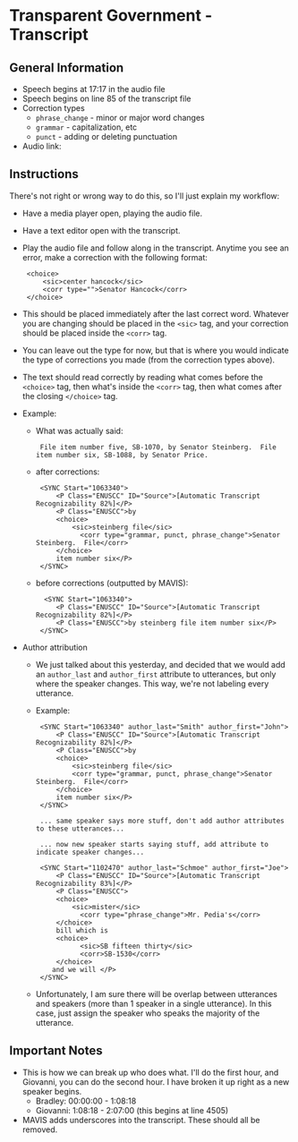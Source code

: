 Transparent Government - Transcript
================================

General Information
-------------------

 * Speech begins at 17:17 in the audio file
 * Speech begins on line 85 of the transcript file
 * Correction types
    * `phrase_change` - minor or major word changes
    * `grammar` - capitalization, etc
    * `punct` - adding or deleting punctuation
 * Audio link: 

Instructions
------------
There's not right or wrong way to do this, so I'll just explain my workflow:

 * Have a media player open, playing the audio file.
 * Have a text editor open with the transcript.
 * Play the audio file and follow along in the transcript.  Anytime you see an error, make a correction with the following format:
 
        <choice>
            <sic>center hancock</sic>
            <corr type="">Senator Hancock</corr>
        </choice>

 * This should be placed immediately after the last correct word.  Whatever you are changing should be placed in the `<sic>` tag, and your correction should be placed inside the `<corr>` tag.
 * You can leave out the type for now, but that is where you would indicate the type of corrections you made (from the correction types above).
 * The text should read correctly by reading what comes before the `<choice>` tag, then what's inside the `<corr>` tag, then what comes after the closing `</choice>` tag.
 
 * Example:
     * What was actually said:
         
            File item number five, SB-1070, by Senator Steinberg.  File item number six, SB-1088, by Senator Price.     

     * after corrections:

            <SYNC Start="1063340">
                <P Class="ENUSCC" ID="Source">[Automatic Transcript Recognizability 82%]</P>
                <P Class="ENUSCC">by
                <choice>
                    <sic>steinberg file</sic>
	                  <corr type="grammar, punct, phrase_change">Senator Steinberg.  File</corr>
                </choice>
                item number six</P>
            </SYNC>
            
     * before corrections (outputted by MAVIS):
     
             <SYNC Start="1063340">
                <P Class="ENUSCC" ID="Source">[Automatic Transcript Recognizability 82%]</P>
                <P Class="ENUSCC">by steinberg file item number six</P>
            </SYNC>
            
 * Author attribution
     * We just talked about this yesterday, and decided that we would add an `author_last` and `author_first` attribute to utterances, but only where the speaker changes.  This way, we're not labeling every utterance.
     * Example:
     
            <SYNC Start="1063340" author_last="Smith" author_first="John">
                <P Class="ENUSCC" ID="Source">[Automatic Transcript Recognizability 82%]</P>
                <P Class="ENUSCC">by
                <choice>
                    <sic>steinberg file</sic>
                    <corr type="grammar, punct, phrase_change">Senator Steinberg.  File</corr>
                </choice>
                item number six</P>
            </SYNC>

            ... same speaker says more stuff, don't add author attributes to these utterances...
            
            ... now new speaker starts saying stuff, add attribute to indicate speaker changes...
            
            <SYNC Start="1102470" author_last="Schmoe" author_first="Joe">
                <P Class="ENUSCC" ID="Source">[Automatic Transcript Recognizability 83%]</P>
                <P Class="ENUSCC">
                <choice>
                    <sic>mister</sic>
	                  <corr type="phrase_change">Mr. Pedia's</corr>
                </choice>
                bill which is
                <choice>
	                  <sic>SB fifteen thirty</sic>
	                  <corr>SB-1530</corr>
                </choice>
               and we will </P>
            </SYNC>
            
    * Unfortunately, I am sure there will be overlap between utterances and speakers (more than 1 speaker in a single utterance).  In this case, just assign the speaker who speaks the majority of the utterance.

Important Notes
---------------

 * This is how we can break up who does what.  I'll do the first hour, and Giovanni, you can do the second hour.  I have broken it up right as a new speaker begins.
     * Bradley: 00:00:00 - 1:08:18
     * Giovanni: 1:08:18 - 2:07:00 (this begins at line 4505)
 * MAVIS adds underscores into the transcript.  These should all be removed.
